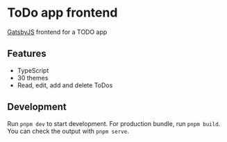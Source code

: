 # ToDo app frontend

[GatsbyJS](https://www.gatsbyjs.com/) frontend for a TODO app

## Features

- TypeScript
- 30 themes
- Read, edit, add and delete ToDos

## Development

Run `pnpm dev` to start development. For production bundle, run `pnpm build`. You can check the output with `pnpm serve`.
